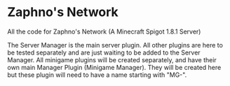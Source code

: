 # Zaphno's Network
All the code for Zaphno's Network (A Minecraft Spigot 1.8.1 Server)

The Server Manager is the main server plugin.
All other plugins are here to be tested separately and are just waiting to be added to the Server Manager.
All minigame plugins will be created separately, and have their own main Manager Plugin (Minigame Manager).
They will be created here but these plugin will need to have a name starting with "MG-".
